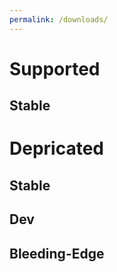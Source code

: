 ```yaml
---
permalink: /downloads/
---
```

# Supported
## Stable

# Depricated
## Stable

## Dev

## Bleeding-Edge


